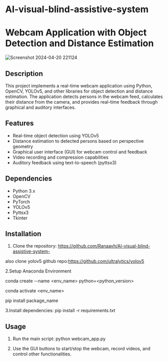 # AI-visual-blind-assistive-system

# Webcam Application with Object Detection and Distance Estimation


![Screenshot 2024-04-20 221124](https://github.com/Ranaavh/AI-visual-blind-assistive-system-/assets/166323572/4698c82d-adde-424c-a719-047f92eedc9b)

## Description

This project implements a real-time webcam application using Python, OpenCV, YOLOv5, and other libraries for object detection and distance estimation. The application detects persons in the webcam feed, calculates their distance from the camera, and provides real-time feedback through graphical and auditory interfaces.

## Features

- Real-time object detection using YOLOv5
- Distance estimation to detected persons based on perspective geometry
- Graphical user interface (GUI) for webcam control and feedback
- Video recording and compression capabilities
- Auditory feedback using text-to-speech (pyttsx3)

## Dependencies

- Python 3.x
- OpenCV
- PyTorch
- YOLOv5
- Pyttsx3
- Tkinter

## Installation

1. Clone the repository:
   https://github.com/Ranaavh/AI-visual-blind-assistive-system-

  also clone yolov5 github repo:https://github.com/ultralytics/yolov5

2.Setup Anaconda Environment

conda create --name <env_name> python=<python_version>

conda activate <env_name>

pip install package_name

3.Install dependencies:
pip install -r requirements.txt


## Usage

1. Run the main script:
python webcam_app.py

2. Use the GUI buttons to start/stop the webcam, record videos, and control other functionalities.

